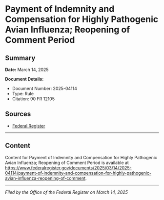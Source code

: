 # Payment of Indemnity and Compensation for Highly Pathogenic Avian Influenza; Reopening of Comment Period

## Summary

**Date:** March 14, 2025

**Document Details:**
- Document Number: 2025-04114
- Type: Rule
- Citation: 90 FR 12105

## Sources
- [Federal Register](https://www.federalregister.gov/documents/2025/03/14/2025-04114/payment-of-indemnity-and-compensation-for-highly-pathogenic-avian-influenza-reopening-of-comment)

---

## Content

Content for Payment of Indemnity and Compensation for Highly Pathogenic Avian Influenza; Reopening of Comment Period is available at https://www.federalregister.gov/documents/2025/03/14/2025-04114/payment-of-indemnity-and-compensation-for-highly-pathogenic-avian-influenza-reopening-of-comment.

---

*Filed by the Office of the Federal Register on March 14, 2025*
